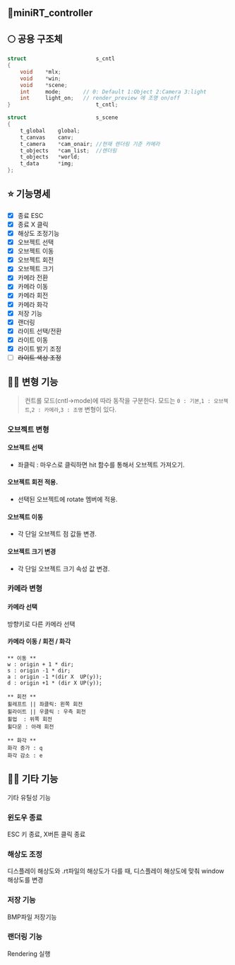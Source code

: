 ## 🚀miniRT_controller

## 🌕 공용 구조체
```c
struct						s_cntl
{
	void	*mlx;
	void	*win;
	void	*scene;
	int		mode;		// 0: Default 1:Object 2:Camera 3:light
	int		light_on;	// render_preview 에 조명 on/off
} 							t_cntl;

struct						s_scene
{
	t_global	global;
	t_canvas	canv;
	t_camera	*cam_onair;	//현재 렌더링 기준 카메라
	t_objects	*cam_list;	//렌더링
	t_objects	*world;
	t_data		*img;
};
```

## ⭐ 기능명세

- [x] 종료 ESC
- [x] 종료 X 클릭
- [x] 해상도 조정기능
- [x] 오브젝트 선택
- [x] 오브젝트 이동
- [x] 오브젝트 회전
- [x] 오브젝트 크기
- [x] 카메라 전환
- [x] 카메라 이동
- [x] 카메라 회전
- [x] 카메라 화각
- [x] 저장 기능
- [x] 랜더링
- [x] 라이트 선택/전환
- [x] 라이트 이동
- [x] 라이트 밝기 조정
- [ ] ~~라이트 색상 조정~~

## 🏋‍♀ 변형 기능
> 컨트롤 모드(cntl->mode)에 따라 동작을 구분한다. 모드는 `0 : 기본`,`1 : 오브젝트`,`2 : 카메라`,`3 : 조명` 변형이 있다.

### 오브젝트 변형
#### 오브젝트 선택
- 좌클릭 : 마우스로 클릭하면 hit 함수를 통해서 오브젝트 가져오기.
#### 오브젝트 회전 적용.
- 선택된 오브젝트에 rotate 멤버에 적용.
####  오브젝트 이동
- 각 단일 오브젝트 점 값들 변경.
#### 오브젝트 크기 변경
- 각 단일 오브젝트 크기 속성 값 변경.


### 카메라 변형

#### 카메라 선택
방향키로 다른 카메라 선택

#### 카메라 이동 / 회전 / 화각
```
** 이동 **
w : origin + 1 * dir;
s : origin -1 * dir;
a : origin -1 *(dir X  UP(y));
d : origin +1 * (dir X UP(y));

** 회전 **
휠레프트 || 좌클릭: 왼쪽 회전
휠라이트 || 우클릭 : 우측 회전
휠업  : 위쪽 회전
휠다운 : 아래 회전

** 화각 **
화각 증가 : q
화각 감소 : e
```

## 🧘‍♂ 기타 기능
기타 유틸성 기능

### 윈도우 종료
ESC 키 종료, X버튼 클릭 종료

### 해상도 조정
디스플레이 해상도와 .rt파일의 해상도가 다를 때, 디스플레이 해상도에 맞춰 window 해상도를 변경

### 저장 기능
BMP파일 저장기능

### 랜더링 기능
Rendering 실행
